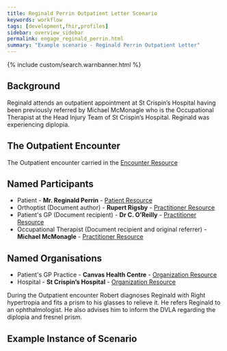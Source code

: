 ```yaml
---
title: Reginald Perrin Outpatient Letter Scenario
keywords: workflow
tags: [development,fhir,profiles]
sidebar: overview_sidebar
permalink: engage_reginald_perrin.html
summary: "Example scenario - Reginald Perrin Outpatient Letter"
---
```


{% include custom/search.warnbanner.html %}

## Background ##
Reginald attends an outpatient appointment at St Crispin’s Hospital having been previously referred by Michael McMonagle who is the Occupational Therapist at the Head Injury Team of St Crispin’s Hospital. Reginald was experiencing diplopia.

## The Outpatient Encounter ##

The Outpatient encounter carried in the [Encounter Resource](https://fhir.nhs.uk/STU3/StructureDefinition/CareConnect-ITK-Encounter-1)

## Named Participants ##

- Patient - **Mr. Reginald Perrin** - [Patient Resource](https://fhir.hl7.org.uk/STU3/StructureDefinition/CareConnect-Patient-1)
- Orthoptist (Document author) - **Rupert Rigsby** - [Practitioner Resource](https://fhir.hl7.org.uk/STU3/StructureDefinition/CareConnect-Practitioner-1)
- Patient's GP (Document recipient) - **Dr  C. O’Reilly** - [Practitioner Resource](https://fhir.hl7.org.uk/STU3/StructureDefinition/CareConnect-Practitioner-1)
- Occupational Therapist (Document recipient and original referrer) - **Michael McMonagle** - [Practitioner Resource](https://fhir.hl7.org.uk/STU3/StructureDefinition/CareConnect-Practitioner-1)
## Named Organisations ##

- Patient's GP Practice - **Canvas Health Centre** - [Organization Resource](https://fhir.hl7.org.uk/STU3/StructureDefinition/CareConnect-Organization-1)
- Hospital - **St Crispin’s Hospital** - [Organization Resource](https://fhir.hl7.org.uk/STU3/StructureDefinition/CareConnect-Organization-1)


During the Outpatient encounter Robert diagnoses Reginald with Right hypertropia and fits a prism to his glasses to relieve it.
He refers Reginald to an ophthalmologist. He also advises him to inform the DVLA regarding the diplopia and fresnel prism. 


## Example Instance of Scenario ##

<script src="https://gist.github.com/IOPS-DEV/f137046205ee2da61ce36e24e19ca8fc.js"></script>

